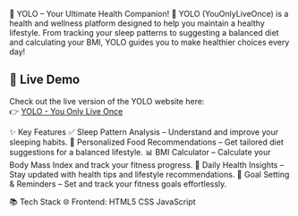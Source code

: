 🍎 YOLO – Your Ultimate Health Companion! 🧘
YOLO (YouOnlyLiveOnce) is a health and wellness platform designed to help you maintain a healthy lifestyle. From tracking your sleep patterns to suggesting a balanced diet and calculating your BMI, YOLO guides you to make healthier choices every day!

## 🚀 Live Demo

Check out the live version of the YOLO website here:  
👉 [YOLO - You Only Live Once](https://vaishnavikenge.github.io/YOLO/)


✨ Key Features
✅ Sleep Pattern Analysis – Understand and improve your sleeping habits.
🥗 Personalized Food Recommendations – Get tailored diet suggestions for a balanced lifestyle.
📊 BMI Calculator – Calculate your Body Mass Index and track your fitness progress.
📅 Daily Health Insights – Stay updated with health tips and lifestyle recommendations.
📝 Goal Setting & Reminders – Set and track your fitness goals effortlessly.


📚 Tech Stack
🌐 Frontend:
HTML5
CSS
JavaScript
